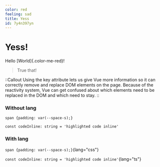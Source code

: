 ```yaml
---
color: red
feeling: sad
title: Yess
id: 7y4n397yn
---
```


# Yess!

Hello [World]{.color-me-red}!

> True that!

::Callout
Using the key attribute lets us give Vue more information so it can correctly remove and replace DOM elements on the page. Because of the reactivity system, Vue can get confused about which elements need to be replaced in the DOM and which need to stay.
::

### Without lang

`span {padding: var(--space-s);}`

`const codeInline: string = 'highlighted code inline'`

### With lang

`span {padding: var(--space-s);}`{lang="css"}

`const codeInline: string = 'highlighted code inline'`{lang="ts"}


